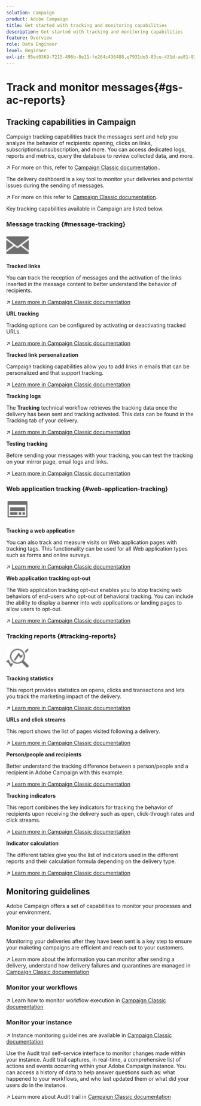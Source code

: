 ```yaml
---
solution: Campaign
product: Adobe Campaign
title: Get started with tracking and monitoring capabilities
description: Get started with tracking and monitoring capabilities
feature: Overview
role: Data Engineer
level: Beginner
exl-id: 95ed0369-7215-496b-8e11-fe264c436488,e7931de5-83ce-431d-ae81-83793d257550
---
```

# Track and monitor messages{#gs-ac-reports}

## Tracking capabilities in Campaign

Campaign tracking capabilities track the messages sent and  help you analyze the behavior of recipients: opening, clicks on links, subscriptions/unsubscription, and more. You can access dedicated logs, reports and metrics, query the database to review collected data, and more.  

:arrow_upper_right:  For more on this, refer to [Campaign Classic documentation](https://experienceleague.adobe.com/docs/campaign-classic/using/getting-started/profile-management/editing-a-profile.html?lang=en#tracking-tab)..

The delivery dashboard is a key tool to monitor your deliveries and potential issues during the sending of messages. 

:arrow_upper_right: For more on this refer to [Campaign Classic documentation](https://experienceleague.adobe.com/docs/campaign-classic/using/sending-messages/monitoring-deliveries/delivery-dashboard.html?lang=en#sending-messages).

Key tracking capabilities available in Campaign are listed below.

### Message tracking {#message-tracking}

<img src="assets/do-not-localize/icon-message-tracking.svg" width="60px">

**Tracked links**

You can track the reception of messages and the activation of the links inserted in the message content to better understand the behavior of recipients.

:arrow_upper_right: [Learn more in Campaign Classic documentation](https://experienceleague.adobe.com/docs/campaign-classic/using/sending-messages/tracking-messages/how-to-configure-tracked-links.html?lang=en#sending-messages)

**URL tracking**

Tracking options can be configured by activating or deactivating tracked URLs. 

:arrow_upper_right: [Learn more in Campaign Classic documentation](https://experienceleague.adobe.com/docs/campaign-classic/using/sending-messages/tracking-messages/personalizing-url-tracking.html?lang=en#sending-messages)


**Tracked link personalization**

Campaign tracking capabilities allow you to add links in emails that can be personalized and that support tracking. 

:arrow_upper_right: [Learn more in Campaign Classic documentation](https://experienceleague.adobe.com/docs/campaign-classic/using/sending-messages/tracking-messages/tracking-personalized-links/tracking-personalized-links.html?lang=en#sending-messages)

**Tracking logs**

The **Tracking** technical workflow retrieves the tracking data once the delivery has been sent and tracking activated. This data can be found in the Tracking tab of your delivery. 

:arrow_upper_right: [Learn more in Campaign Classic documentation](https://experienceleague.adobe.com/docs/campaign-classic/using/sending-messages/tracking-messages/accessing-the-tracking-logs.html?lang=en#sending-messages)

**Testing tracking**

Before sending your messages with your tracking, you can test the tracking on your mirror page, email logs and links. 

:arrow_upper_right: [Learn more in Campaign Classic documentation](https://experienceleague.adobe.com/docs/campaign-classic/using/sending-messages/tracking-messages/testing-tracking.html?lang=en#sending-messages)

### Web application tracking {#web-application-tracking}

<img src="assets/do-not-localize/icon-web-app.svg" width="60px">

**Tracking a web application**

You can also track and measure visits on Web application pages with tracking tags. This functionality can be used for all Web application types such as forms and online surveys. 

:arrow_upper_right: [Learn more in Campaign Classic documentation](https://experienceleague.adobe.com/docs/campaign-classic/using/designing-content/web-applications/tracking-a-web-application.html?lang=en#designing-content)

**Web application tracking opt-out**

The Web application tracking opt-out enables you to stop tracking web behaviors of end-users who opt-out of behavioral tracking. You can include the ability to display a banner into web applications or landing pages to allow users to opt-out. 

:arrow_upper_right: [Learn more in Campaign Classic documentation](https://experienceleague.adobe.com/docs/campaign-classic/using/designing-content/web-applications/web-application-tracking-opt-out.html?lang=en#designing-content)

### Tracking reports {#tracking-reports}

<img src="assets/do-not-localize/icon_monitor.svg" width="60px">

**Tracking statistics**

This report provides statistics on opens, clicks and transactions and lets you track the marketing impact of the delivery. 

:arrow_upper_right: [Learn more in Campaign Classic documentation](https://experienceleague.adobe.com/docs/campaign-classic/using/sending-messages/tracking-messages/about-message-tracking.html?lang=en#tracking-reports)

**URLs and click streams**

This report shows the list of pages visited following a delivery. 

:arrow_upper_right: [Learn more in Campaign Classic documentation](https://experienceleague.adobe.com/docs/campaign-classic/using/reporting/reports-on-deliveries/delivery-reports.html?lang=en#urls-and-click-streams)

**Person/people and recipients**

Better understand the tracking difference between a person/people and a recipient in Adobe Campaign with this example. 

:arrow_upper_right: [Learn more in Campaign Classic documentation](https://experienceleague.adobe.com/docs/campaign-classic/using/reporting/reports-on-deliveries/person-people-recipients.html?lang=en#reporting)

**Tracking indicators**

This report combines the key indicators for tracking the behavior of recipients upon receiving the delivery such as open, click-through rates and click streams.

:arrow_upper_right: [Learn more in Campaign Classic documentation](https://experienceleague.adobe.com/docs/campaign-classic/using/reporting/reports-on-deliveries/delivery-reports.html?lang=en#reporting)

**Indicator calculation**

The different tables give you the list of indicators used in the different reports and their calculation formula depending on the delivery type. 

:arrow_upper_right: [Learn more in Campaign Classic documentation](https://experienceleague.adobe.com/docs/campaign-classic/using/reporting/reports-on-deliveries/indicator-calculation.html?lang=en#reporting)

## Monitoring guidelines

Adobe Campaign offers a set of capabilities to monitor your processes and your environment.

### Monitor your deliveries

Monitoring your deliveries after they have been sent is a key step to ensure your maketing campaigns are efficient and reach out to your customers.

:arrow_upper_right: Learn more about the information you can monitor after sending a delivery, understand how delivery failures and quarantines are managed in [Campaign Classic documentation](https://experienceleague.adobe.com/docs/campaign-classic/using/sending-messages/monitoring-deliveries/about-delivery-monitoring.html?lang=en#sending-messages)

### Monitor your workflows

:arrow_upper_right: Learn how to monitor workflow execution in  [Campaign Classic documentation](https://experienceleague.adobe.com/docs/campaign-classic/using/automating-with-workflows/monitoring-workflows/monitoring-workflow-execution.html?lang=en#automating-with-workflows)

### Monitor your instance

:arrow_upper_right: Instance monitoring guidelines are available in [Campaign Classic documentation](https://experienceleague.adobe.com/docs/campaign-classic/using/monitoring-campaign-classic/introduction/monitoring-guidelines.html?lang=en#monitoring-campaign-classic)

Use the Audit trail self-service interface to monitor changes made within your instance. Audit trail captures, in real-time, a comprehensive list of actions and events occurring within your Adobe Campaign instance. You can access a history of data to help answer questions such as: what happened to your workflows, and who last updated them or what did your users do in the instance.

:arrow_upper_right: Learn more about Audit trail in  [Campaign Classic documentation](https://experienceleague.adobe.com/docs/campaign-classic/using/monitoring-campaign-classic/production-procedures/audit-trail.html?lang=en#accessing-audit-trail)
